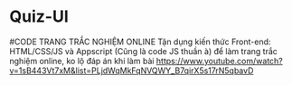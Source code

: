 # Quiz-UI
#CODE TRANG TRẮC NGHIỆM ONLINE
Tận dụng kiến thức Front-end: HTML/CSS/JS và Appscript (Cũng là code JS thuần à) để làm trang trắc nghiệm online, ko lộ đáp án khi làm bài
https://www.youtube.com/watch?v=1sB443Vt7xM&list=PLjdWqMkFqNVQWY_B7qirX5s17rN5qbavD

